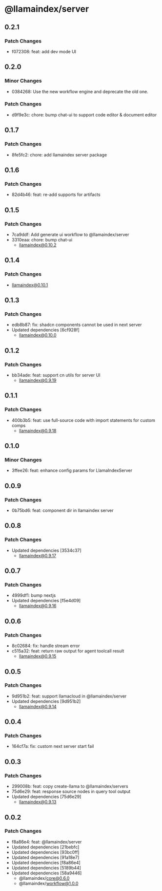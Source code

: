 # @llamaindex/server

## 0.2.1

### Patch Changes

- f072308: feat: add dev mode UI

## 0.2.0

### Minor Changes

- 0384268: Use the new workflow engine and deprecate the old one.

### Patch Changes

- d9f9e3c: chore: bump chat-ui to support code editor & document editor

## 0.1.7

### Patch Changes

- 8fe5fc2: chore: add llamaindex server package

## 0.1.6

### Patch Changes

- 82d4b46: feat: re-add supports for artifacts

## 0.1.5

### Patch Changes

- 7ca9ddf: Add generate ui workflow to @llamaindex/server
- 3310eaa: chore: bump chat-ui
  - llamaindex@0.10.2

## 0.1.4

### Patch Changes

- llamaindex@0.10.1

## 0.1.3

### Patch Changes

- edb8b87: fix: shadcn components cannot be used in next server
- Updated dependencies [6cf928f]
  - llamaindex@0.10.0

## 0.1.2

### Patch Changes

- bb34ade: feat: support cn utils for server UI
  - llamaindex@0.9.19

## 0.1.1

### Patch Changes

- 400b3b5: feat: use full-source code with import statements for custom comps
  - llamaindex@0.9.18

## 0.1.0

### Minor Changes

- 3ffee26: feat: enhance config params for LlamaIndexServer

## 0.0.9

### Patch Changes

- 0b75bd6: feat: component dir in llamaindex server

## 0.0.8

### Patch Changes

- Updated dependencies [3534c37]
  - llamaindex@0.9.17

## 0.0.7

### Patch Changes

- 4999df1: bump nextjs
- Updated dependencies [f5e4d09]
  - llamaindex@0.9.16

## 0.0.6

### Patch Changes

- 8c02684: fix: handle stream error
- c515a32: feat: return raw output for agent toolcall result
  - llamaindex@0.9.15

## 0.0.5

### Patch Changes

- 9d951b2: feat: support llamacloud in @llamaindex/server
- Updated dependencies [9d951b2]
  - llamaindex@0.9.14

## 0.0.4

### Patch Changes

- 164cf7a: fix: custom next server start fail

## 0.0.3

### Patch Changes

- 299008b: feat: copy create-llama to @llamaindex/servers
- 75d6e29: feat: response source nodes in query tool output
- Updated dependencies [75d6e29]
  - llamaindex@0.9.13

## 0.0.2

### Patch Changes

- f8a86e4: feat: @llamaindex/server
- Updated dependencies [21bebfc]
- Updated dependencies [93bc0ff]
- Updated dependencies [91a18e7]
- Updated dependencies [f8a86e4]
- Updated dependencies [5189b44]
- Updated dependencies [58a9446]
  - @llamaindex/core@0.6.0
  - @llamaindex/workflow@1.0.0
